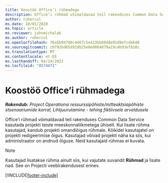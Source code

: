 ```yaml
---
title: Koostöö Office’i rühmadega
description: Office’i rühmad võimaldavad teil rakenduses Common Data Service kasutada projekti teiste meeskonnaliikmetega ühiselt.
author: ruhercul
ms.date: 10/01/2020
ms.topic: article
ms.reviewer: johnmichalak
ms.author: ruhercul
ms.openlocfilehash: 76a5b94780c4467c5e423bb6048e91d9efcde6d6
ms.sourcegitcommit: c0792bd65d92db25e0e8864879a19c4b93efb10c
ms.translationtype: MT
ms.contentlocale: et-EE
ms.lasthandoff: 04/14/2022
ms.locfileid: "8574471"
---
```

# <a name="collaboration-with-office-groups"></a>Koostöö Office’i rühmadega

_**Rakendub:** Project Operationsi ressurssipõhiste/mitteaktsiapõhiste stsenaariumide korral,  Lihtjuurutamine - tehing fiktiivsele arveldusele_



Office’i rühmad võimaldavad teil rakenduses Common Data Service kasutada projekti teiste meeskonnaliikmetega ühiselt. Kui lisate rühma kasutajad, kandub projekti omandiõigus rühmale. Kõikidel kasutajatel on projekti redigeerimise õigus. Kasutajad võivad projekti näha ka siis, kui administraator on andnud õiguse. Neid kasutajaid rühmas ei kuvata.

> [!NOTE] 
> Kasutajad lisatakse rühma ainult siis, kui vajutate suvandit **Rühmad** ja lisate nad. See on Projecti veebirakendusest erinev. 



[!INCLUDE[footer-include](../includes/footer-banner.md)]